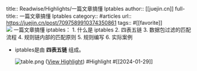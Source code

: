 title:: Readwise/Highlights/一篇文章搞懂 Iptables
author:: [[juejin.cn]]
full-title:: 一篇文章搞懂 Iptables
category:: #articles
url:: https://juejin.cn/post/7097589910374350861
tags:: #[[favorite]]  
![](https://readwise-assets.s3.amazonaws.com/static/images/article4.6bc1851654a0.png)
一篇文章搞懂 iptables： 1. 什么是 iptables 2. 四表五链 3. 数据包过滤的匹配流程 4. 规则链内部的匹配原则 5. 规则编写 6. 实际案例
- iptables是由 **四表五链** 组成。
  
  ![table.png](https://p1-juejin.byteimg.com/tos-cn-i-k3u1fbpfcp/d321032bbe0246869a777fa9991425d4~tplv-k3u1fbpfcp-zoom-in-crop-mark:1512:0:0:0.awebp?) ([View Highlight](https://read.readwise.io/read/01hn9xme7m64mh2fqn1w62xw39)) #Highlight #[[2024-01-29]]
